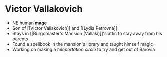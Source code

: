 # Victor Vallakovich
* NE human **mage**
* Son of [[Victor Vallakovich]] and [[Lydia Petrovna]]
* Stays in [[Burgomaster's Mansion (Vallaki)]]'s attic to stay away from his parents
* Found a spellbook in the mansion's library and taught himself magic
* Working on making a _teleportation circle_ to try and get out of Barovia